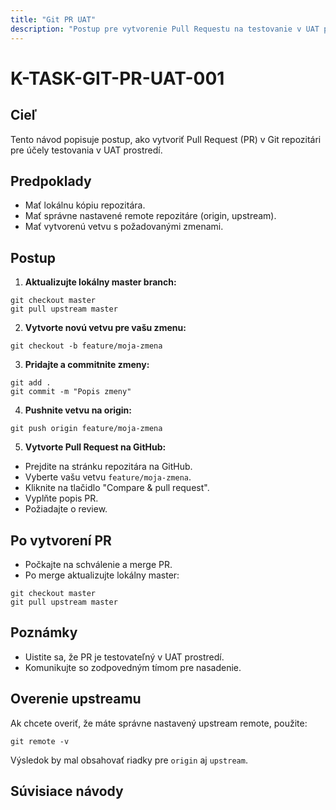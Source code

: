 ```yaml
---
title: "Git PR UAT"
description: "Postup pre vytvorenie Pull Requestu na testovanie v UAT prostredí"
---
```


# K-TASK-GIT-PR-UAT-001

## Cieľ

Tento návod popisuje postup, ako vytvoriť Pull Request (PR) v Git repozitári pre účely testovania v UAT prostredí.

## Predpoklady

- Mať lokálnu kópiu repozitára.
- Mať správne nastavené remote repozitáre (origin, upstream).
- Mať vytvorenú vetvu s požadovanými zmenami.

## Postup

1. **Aktualizujte lokálny master branch:**

```
git checkout master
git pull upstream master
```

2. **Vytvorte novú vetvu pre vašu zmenu:**

```
git checkout -b feature/moja-zmena
```

3. **Pridajte a commitnite zmeny:**

```
git add .
git commit -m "Popis zmeny"
```

4. **Pushnite vetvu na origin:**

```
git push origin feature/moja-zmena
```

5. **Vytvorte Pull Request na GitHub:**

- Prejdite na stránku repozitára na GitHub.
- Vyberte vašu vetvu `feature/moja-zmena`.
- Kliknite na tlačidlo "Compare & pull request".
- Vyplňte popis PR.
- Požiadajte o review.

## Po vytvorení PR

- Počkajte na schválenie a merge PR.
- Po merge aktualizujte lokálny master:

```
git checkout master
git pull upstream master
```

## Poznámky

- Uistite sa, že PR je testovateľný v UAT prostredí.
- Komunikujte so zodpovedným tímom pre nasadenie.

## Overenie upstreamu

Ak chcete overiť, že máte správne nastavený upstream remote, použite:

```
git remote -v
```

Výsledok by mal obsahovať riadky pre `origin` aj `upstream`.

## Súvisiace návody


